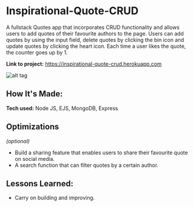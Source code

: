 
# Inspirational-Quote-CRUD
A fullstack Quotes app that incorporates CRUD functionality and allows users to add quotes of their favourite authors to the page. Users can add quotes by using the input field, delete quotes by clicking the bin icon and update quotes by clicking the heart icon. Each time a user likes the quote, the counter goes up by 1.

**Link to project:** https://inspirational-quote-crud.herokuapp.com

![alt tag](https://media.giphy.com/media/uarFQ4KBArIyugn7xd/giphy.gif)

## How It's Made:

**Tech used:** Node JS, EJS, MongoDB, Express


## Optimizations
*(optional)*

- Build a sharing feature that enables users to share their favourite quote on social media. 
- A search function that can filter quotes by a certain author. 


## Lessons Learned:

- Carry on building and improving. 


